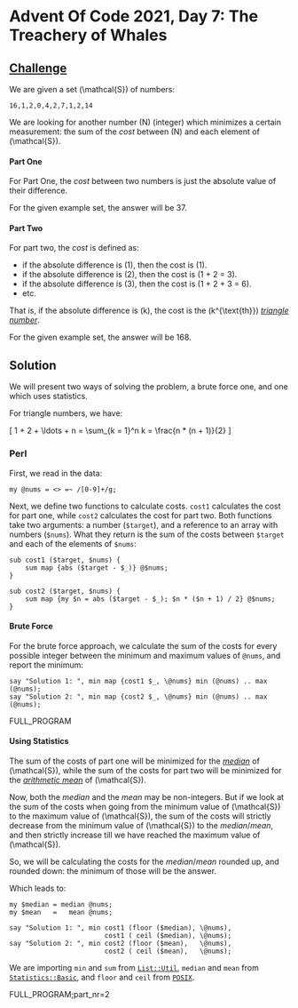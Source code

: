 # Advent Of Code 2021, Day 7: The Treachery of Whales

## [Challenge](https://adventofcode.com/2021/day/7)

We are given a set \(\mathcal{S}\) of numbers:

~~~~
16,1,2,0,4,2,7,1,2,14
~~~~

We are looking for another number \(N\) (integer) which minimizes a
certain measurement: the sum of the *cost* between \(N\)
and each element of \(\mathcal{S}\).

#### Part One

For Part One, the *cost* between two numbers is just the
absolute value of their difference.

For the given example set, the answer will be <span class = "answer">37</span>.


#### Part Two

For part two, the *cost* is defined as:

* if the absolute difference is \(1\), then the cost is \(1\).
* if the absolute difference is \(2\), then the cost is \(1 + 2 = 3\).
* if the absolute difference is \(3\), then the cost is \(1 + 2 + 3 = 6\).
* etc.

That is, if the absolute difference is \(k\), the cost is the
\(k^{\text{th}}\) [*triangle number*](#wiki).

For the given example set, the answer will be <span class = "answer">168</span>.


## Solution

We will present two ways of solving the problem, a brute force one,
and one which uses statistics.

For triangle numbers, we have:

\[
    1 + 2 + \ldots + n = \sum_{k = 1}^n k = \frac{n * (n + 1)}{2}
\]

### Perl

First, we read in the data:

~~~~
my @nums = <> =~ /[0-9]+/g;
~~~~

Next, we define two functions to calculate costs. `cost1` calculates
the cost for part one, while `cost2` calculates the cost for part two.
Both functions take two arguments: a number (`$target`), and a reference
to an array with numbers (`$nums`). What they return is the sum of the
costs between `$target` and each of the elements of `$nums`:

~~~~
sub cost1 ($target, $nums) {
    sum map {abs ($target - $_)} @$nums;
}

sub cost2 ($target, $nums) {
    sum map {my $n = abs ($target - $_); $n * ($n + 1) / 2} @$nums;
}
~~~~

#### Brute Force

For the brute force approach, we calculate the sum of the costs
for every possible integer between the minimum and maximum values
of `@nums`, and report the minimum:

~~~~
say "Solution 1: ", min map {cost1 $_, \@nums} min (@nums) .. max (@nums);
say "Solution 2: ", min map {cost2 $_, \@nums} min (@nums) .. max (@nums);
~~~~

FULL_PROGRAM


#### Using Statistics

The sum of the costs of part one will be minimized for the [*median*](#wiki) of
\(\mathcal{S}\), while the sum of the costs for part two will be minimized
for the [*arithmetic mean*](#wiki) of \(\mathcal{S}\).

Now, both the *median* and the *mean* may be non-integers. But if
we look at the sum of the costs when going from the minimum value
of \(\mathcal{S}\) to the maximum value of \(\mathcal{S}\), the
sum of the costs will strictly decrease from the minimum value
of \(\mathcal{S}\) to the *median*/*mean*, and then strictly
increase till we have reached the maximum value of \(\mathcal{S}\).

So, we will be calculating the costs for the *median*/*mean* rounded
up, and rounded down: the minimum of those will be the answer.

Which leads to:

~~~~
my $median = median @nums;
my $mean   =   mean @nums;

say "Solution 1: ", min cost1 (floor ($median), \@nums),
                        cost1 ( ceil ($median), \@nums);
say "Solution 2: ", min cost2 (floor ($mean),   \@nums),
                        cost2 ( ceil ($mean),   \@nums);
~~~~

We are importing `min` and `sum` from [`List::Util`](#),
`median` and `mean` from [`Statistics::Basic`](#), and
`floor` and `ceil` from
[`POSIX`](https://metacpan.org/dist/perl/view/ext/POSIX/lib/POSIX.pod).

FULL_PROGRAM;part_nr=2
